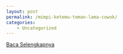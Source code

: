 ```yaml
---
layout: post
permalink: /mimpi-ketemu-teman-lama-cowok/
categories:
    - Uncategorized
---
```


[Baca Selengkapnya](/04)